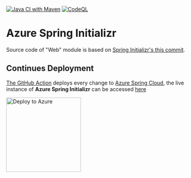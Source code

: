 [![Java CI with Maven](https://github.com/Azure/azure-spring-initializr/actions/workflows/maven.yml/badge.svg)](https://github.com/Azure/azure-spring-initializr/actions/workflows/maven.yml)
[![CodeQL](https://github.com/Azure/azure-spring-initializr/actions/workflows/codeql-analysis.yml/badge.svg)](https://github.com/Azure/azure-spring-initializr/actions/workflows/codeql-analysis.yml)

# Azure Spring Initializr

Source code of "Web" module is based on [Spring Initializr's this commit](https://github.com/spring-io/start.spring.io/commit/a4aa2e77d43bbad8a61646f3a2df6413e021846b). 

## Continues Deployment

[The GitHub Action](https://github.com/Azure/azure-spring-initializr/blob/main/.github/workflows/deploy-to-azure-spring-cloud.yml) deploys every change to [Azure Spring Cloud](https://azure.microsoft.com/en-us/services/spring-cloud/), the live instance of **Azure Spring Initializr** can be accessed [here](https://azure-spring-initializr-dev-azure-spring-initializr.azuremicroservices.io)

<a href="https://yonghui-dev-apps-deploy-webapp.azuremicroservices.io/deploy.html?url=https://github.com/hui1110/azure-spring-initializr&branch=main&module=start-site" data-linktype="external">
    <img src="https://user-images.githubusercontent.com/58474919/236122963-8c0857bb-3822-4485-892a-445fa33f1612.png" alt="Deploy to Azure" width="200px" data-linktype="relative-path">
</a>
